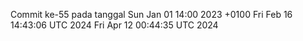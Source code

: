 Commit ke-55 pada tanggal Sun Jan 01 14:00 2023 +0100
Fri Feb 16 14:43:06 UTC 2024
Fri Apr 12 00:44:35 UTC 2024
